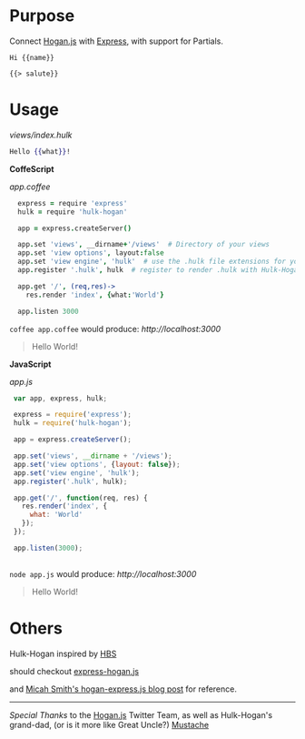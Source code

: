 # Purpose

Connect [Hogan.js]() with [Express](), with support for Partials.

```
Hi {{name}}

{{> salute}}
```

# Usage

_views/index.hulk_

```mustache
Hello {{what}}!
```

__CoffeScript__

_app.coffee_

```coffee
  express = require 'express'
  hulk = require 'hulk-hogan'

  app = express.createServer()

  app.set 'views', __dirname+'/views'  # Directory of your views
  app.set 'view options', layout:false
  app.set 'view engine', 'hulk'  # use the .hulk file extensions for your views
  app.register '.hulk', hulk  # register to render .hulk with Hulk-Hogan

  app.get '/', (req,res)->
    res.render 'index', {what:'World'}

  app.listen 3000
```

`coffee app.coffee` would produce: _http://localhost:3000_

> Hello World!

__JavaScript__

_app.js_

```javascript
 var app, express, hulk;

 express = require('express');
 hulk = require('hulk-hogan');

 app = express.createServer();

 app.set('views', __dirname + '/views');
 app.set('view options', {layout: false});
 app.set('view engine', 'hulk');
 app.register('.hulk', hulk);

 app.get('/', function(req, res) {
   res.render('index', {
     what: 'World'
   });
 });

 app.listen(3000); 
  
```


`node app.js` would produce: _http://localhost:3000_

> Hello World!

# Others

Hulk-Hogan inspired by [HBS](https://github.com/donpark/hbs)

should checkout [express-hogan.js](https://github.com/Dundee/express-hogan.js)

and [Micah Smith's hogan-express.js blog post](http://allampersandall.blogspot.com/2011/12/hoganjs-expressjs-nodejs.html) for reference.

---

*Special Thanks* to the [Hogan.js](https://github.com/twitter/hogan.js) Twitter Team, as well as Hulk-Hogan's grand-dad, (or is it more like Great Uncle?) [Mustache](http://mustache.github.com/) 
